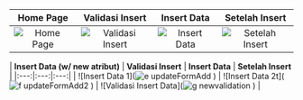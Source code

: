 | **Home Page** | **Validasi Insert** | **Insert Data** | **Setelah Insert** |
|:---:|:---:|:---:|:---:|
| ![Home Page](https://github.com/user-attachments/assets/5da927b6-dd46-414c-a636-dde017a5c097) | ![Validasi Insert](https://github.com/user-attachments/assets/2a503880-2892-4dce-b5aa-c5b9acc5fbd0) | ![Insert Data](https://github.com/user-attachments/assets/c039f893-cb80-419b-b654-dacfd4d7fa3c) | ![Setelah Insert](https://github.com/user-attachments/assets/263be810-13e3-486a-a81e-e900eaa18050) |

| **Insert Data (w/ new atribut)** | **Validasi Insert** | **Insert Data** | **Setelah Insert** |
|:---:|:---:|:---:|
| ![Insert Data 1](![e  updateFormAdd](https://github.com/user-attachments/assets/608dacf3-3c39-4509-bb8f-a6b87736bbbc)
) | ![Insert Data 2t](![f  updateFormAdd2](https://github.com/user-attachments/assets/e25c4cd0-0d8c-432a-bff1-a2bf2d96a8fa)
) | ![Validasi Insert Data](![g  newvalidation](https://github.com/user-attachments/assets/00201fe7-8cac-424d-a36f-da42eb81523c)
) |
